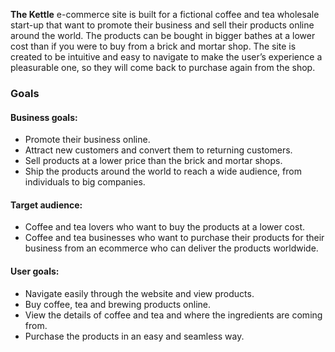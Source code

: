 **The Kettle** e-commerce site is built for a fictional coffee and tea wholesale start-up that want to promote their business and sell their products online around the world. The products can be bought in bigger bathes at a lower cost than if you were to buy from a brick and mortar shop. The site is created to be intuitive and easy to navigate to make the user’s experience a pleasurable one, so they will come back to purchase again from the shop.

### Goals

#### Business goals:

- Promote their business online.
- Attract new customers and convert them to returning customers.
- Sell products at a lower price than the brick and mortar shops.
- Ship the products around the world to reach a wide audience, from individuals to big companies.



#### Target audience:

- Coffee and tea lovers who want to buy the products at a lower cost.
- Coffee and tea businesses who want to purchase their products for their business from an ecommerce who can deliver the products worldwide.



#### User goals:

- Navigate easily through the website and view products. 
- Buy coffee, tea and brewing products online.
- View the details of coffee and tea and where the ingredients are coming from.
- Purchase the products in an easy and seamless way.